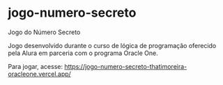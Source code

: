 # jogo-numero-secreto
Jogo do Número Secreto

Jogo desenvolvido durante o curso de lógica de programação oferecido pela Alura em parceria com o programa Oracle One.

Para jogar, acesse:
https://jogo-numero-secreto-thatimoreira-oracleone.vercel.app/

